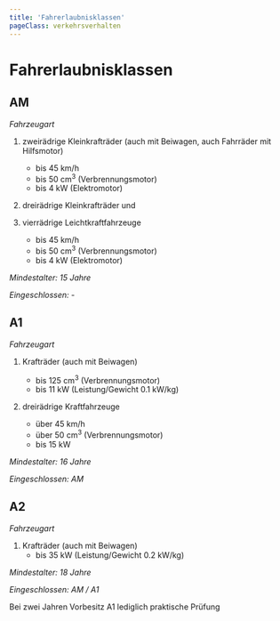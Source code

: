 ```yaml
---
title: 'Fahrerlaubnisklassen'
pageClass: verkehrsverhalten
---
```


<infoBox>

# Fahrerlaubnisklassen

</infoBox>

<newSection title="AM" addClass="law">

## AM

*Fahrzeugart*

1. zweirädrige Kleinkrafträder (auch mit Beiwagen, auch Fahrräder mit Hilfsmotor)
	- bis 45 km/h
	- bis 50 cm<sup>3</sup> (Verbrennungsmotor)
	- bis 4 kW (Elektromotor)

2. dreirädrige Kleinkrafträder und

3. vierrädrige Leichtkraftfahrzeuge
	- bis 45 km/h
	- bis 50 cm<sup>3</sup> (Verbrennungsmotor)
	- bis 4 kW (Elektromotor)

*Mindestalter:* *15 Jahre*

*Eingeschlossen:* -

</newSection>

<newSection title="A1" addClass="law">

## A1

*Fahrzeugart*

1.  Krafträder (auch mit Beiwagen)
	- bis 125 cm<sup>3</sup> (Verbrennungsmotor)
	- bis 11 kW (Leistung/Gewicht 0.1 kW/kg)

2. dreirädrige Kraftfahrzeuge
	- über 45 km/h
	- über 50 cm<sup>3</sup> (Verbrennungsmotor)
	- bis 15 kW 

*Mindestalter:* *16 Jahre*

*Eingeschlossen:* *AM*

</newSection>

<newSection title="A2" addClass="law">

## A2

*Fahrzeugart*

1.  Krafträder (auch mit Beiwagen)
	- bis 35 kW (Leistung/Gewicht 0.2 kW/kg)

*Mindestalter:* *18 Jahre*

*Eingeschlossen:* *AM / A1*

Bei zwei Jahren Vorbesitz A1 lediglich praktische Prüfung

</newSection>